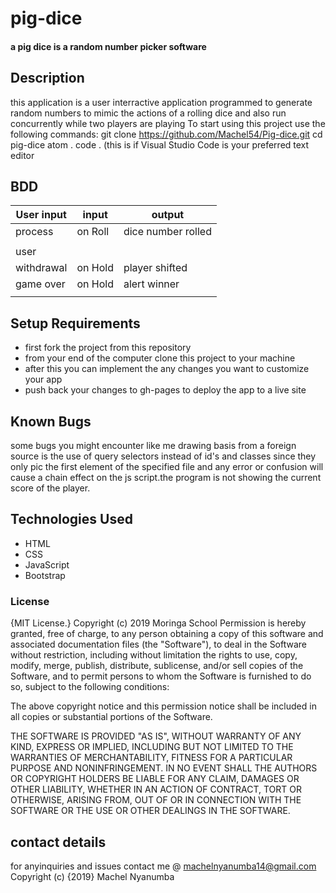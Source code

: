 # pig-dice
#### a pig dice is a random number picker software
## Description
this application is a user interractive application programmed to generate random numbers to mimic the actions of a rolling dice and also run concurrently while two players are playing
To start using this project use the following commands:
git clone https://github.com/Machel54/Pig-dice.git
cd pig-dice
atom .
code . (this is if Visual Studio Code is your preferred text editor

## BDD
|User input|    input      | output                |
|----------|---------------|-----------------------|
| process  |     on Roll   |  dice number rolled   |
|          |               |                       |
|user      |               |                       |
|withdrawal|   on Hold     | player shifted        |
|game over |  on Hold      |  alert winner         |
|          |               |                       |

## Setup Requirements
* first fork the project from this repository
* from your end of the computer clone this project to your machine
* after this you can implement the any changes you want to customize your app
* push back your changes to gh-pages to deploy the app to a live site

## Known Bugs
some bugs you might encounter like me drawing basis from a foreign source is the use of query selectors instead of id's and classes since they only pic the first element of the specified file and any error or confusion will cause a chain effect on the js script.the program is not showing the current score of the player.

## Technologies Used
* HTML
* CSS
* JavaScript
* Bootstrap

### License ###
{MIT License.}
Copyright (c)  2019 Moringa School
Permission is hereby granted, free of charge, to any person obtaining a copy of this software and associated documentation files (the "Software"), to deal in the Software without restriction, including without limitation the rights to use, copy, modify, merge, publish, distribute, sublicense, and/or sell copies of the Software, and to permit persons to whom the Software is furnished to do so, subject to the following conditions:

The above copyright notice and this permission notice shall be included in all copies or substantial portions of the Software.

THE SOFTWARE IS PROVIDED "AS IS", WITHOUT WARRANTY OF ANY KIND, EXPRESS OR IMPLIED, INCLUDING BUT NOT LIMITED TO THE WARRANTIES OF MERCHANTABILITY, FITNESS FOR A PARTICULAR PURPOSE AND NONINFRINGEMENT. IN NO EVENT SHALL THE AUTHORS OR COPYRIGHT HOLDERS BE LIABLE FOR ANY CLAIM, DAMAGES OR OTHER LIABILITY, WHETHER IN AN ACTION OF CONTRACT, TORT OR OTHERWISE, ARISING FROM, OUT OF OR IN CONNECTION WITH THE SOFTWARE OR THE USE OR OTHER DEALINGS IN THE SOFTWARE.  

## contact details
for anyinquiries and issues contact me @  machelnyanumba14@gmail.com
Copyright (c) {2019} Machel Nyanumba
